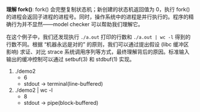 **理解 fork()**: fork() 会完整复制状态机；新创建的状态机返回值为 0，执行 fork() 的进程会返回子进程的进程号。同时，操作系统中的进程是并行执行的。程序的精确行为并不显然——model checker 可以帮助我们理解它。

在这个例子中，我们还发现执行 `./a.out` 打印的行数和 `./a.out | wc -l` 得到的行数不同。根据 “机器永远是对的” 的原则，我们可以通过提出假设 (libc 缓冲区影响) 求证、对比 strace 系统调用序列等方式，最终理解背后的原因。标准输入输出的缓冲控制可以通过 setbuf(3) 和 stdbuf(1) 实现。


1. ./demo2  
    - 6
    - stdout -> terminal(line-buffered)
2. ./demo2 | wc -l 
    - 8
    - stdout -> pipe(block-buffered)
